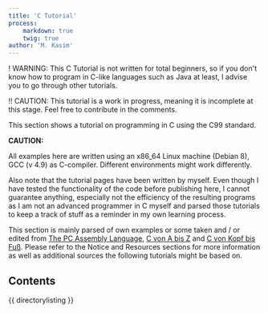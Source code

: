 ```yaml
---
title: 'C Tutorial'
process:
    markdown: true
    twig: true
author: 'M. Kasim'
---
```


! WARNING: This C Tutorial is not written for total beginners, so if you don't know how to program in C-like languages such as Java at least, I advise you to go through other tutorials.

!! CAUTION: This tutorial is a work in progress, meaning it is incomplete at this stage. Feel free to contribute in the comments.

This section shows a tutorial on programming in C using the C99 standard.

**CAUTION:**

All examples here are written using an x86_64 Linux machine (Debian 8), GCC (v 4.9) as C-compiler. Different environments might work differently.

Also note that the tutorial pages have been written by myself. Even though I have tested the functionality of the code before publishing here, I cannot guarantee anything, especially not the efficiency of the resulting programs as I am not an advanced programmer in C myself and parsed those tutorials to keep a track of stuff as a reminder in my own learning process.

This section is mainly parsed of own examples or some taken and / or edited from [The PC Assembly Language](http://pacman128.github.io/static/pcasm-book.pdf), [C von A bis Z](http://openbook.rheinwerk-verlag.de/c_von_a_bis_z/) and [C von Kopf bis Fuß](http://proquest.tech.safaribooksonline.de/book/programming/c/9783955610227). Please refer to the Notice and Resources sections for more information as well as additional sources the following tutorials might be based on.


## Contents
{{ directorylisting }}